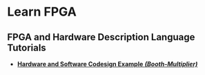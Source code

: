 # Learn FPGA
## FPGA and Hardware Description Language Tutorials

* [**Hardware and Software Codesign Example** ***(Booth-Multiplier)***](https://github.com/BinaryCourse/learn-fpga/tree/master/co-design/booth-multiplier)
